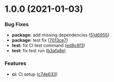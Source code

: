 # 1.0.0 (2021-01-03)


### Bug Fixes

* **package:** add missing dependencies ([51d6955](https://github.com/design4pro/nx-strapi-plugin/commit/51d6955e9dc364b19be56dc493862216c0770a04))
* **package:** test fix ([7013ce7](https://github.com/design4pro/nx-strapi-plugin/commit/7013ce7bc9a4f7e16739ec285bb287afc2df6127))
* **test:** fix CI test command ([ed8c8f3](https://github.com/design4pro/nx-strapi-plugin/commit/ed8c8f381720cedca86f70feead0c718cef7e0cd))
* **test:** fix test run ([b3afa8e](https://github.com/design4pro/nx-strapi-plugin/commit/b3afa8e1b359924066c904af7387b1fa07b5b0f0))


### Features

* **ci:** CI setup ([c7de633](https://github.com/design4pro/nx-strapi-plugin/commit/c7de633cb69e8b717285d41ba0b24fe56ac23d5a))
